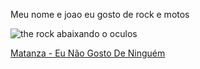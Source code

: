 
Meu nome e joao 
eu gosto de rock 
e motos

![ the rock abaixando o oculos](https://media1.tenor.com/m/RP_qoKH85xgAAAAd/the-rock-sus-the-rock-meme.gif)

[Matanza - Eu Não Gosto De Ninguém](https://www.youtube.com/watch?v=kVEBesKRxEQ)
